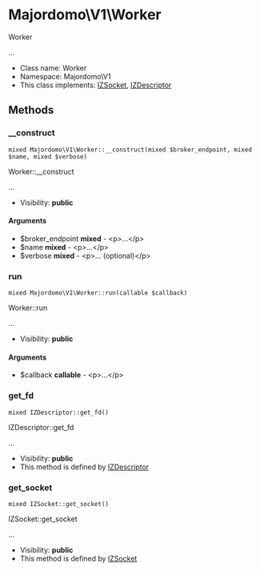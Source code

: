 Majordomo\V1\Worker
===============

Worker

...


* Class name: Worker
* Namespace: Majordomo\V1
* This class implements: [IZSocket](IZSocket.md), [IZDescriptor](IZDescriptor.md)






Methods
-------


### __construct

    mixed Majordomo\V1\Worker::__construct(mixed $broker_endpoint, mixed $name, mixed $verbose)

Worker::__construct

...

* Visibility: **public**


#### Arguments
* $broker_endpoint **mixed** - &lt;p&gt;...&lt;/p&gt;
* $name **mixed** - &lt;p&gt;...&lt;/p&gt;
* $verbose **mixed** - &lt;p&gt;... (optional)&lt;/p&gt;



### run

    mixed Majordomo\V1\Worker::run(callable $callback)

Worker::run

...

* Visibility: **public**


#### Arguments
* $callback **callable** - &lt;p&gt;...&lt;/p&gt;



### get_fd

    mixed IZDescriptor::get_fd()

IZDescriptor::get_fd

...

* Visibility: **public**
* This method is defined by [IZDescriptor](IZDescriptor.md)




### get_socket

    mixed IZSocket::get_socket()

IZSocket::get_socket

...

* Visibility: **public**
* This method is defined by [IZSocket](IZSocket.md)



